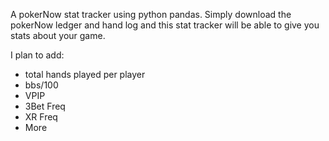 A pokerNow stat tracker using python pandas. Simply download the pokerNow ledger and hand log and this stat tracker will be able to give you stats about your game.

I plan to add:
+ total hands played per player
+ bbs/100
+ VPIP
+ 3Bet Freq
+ XR Freq
+ More
